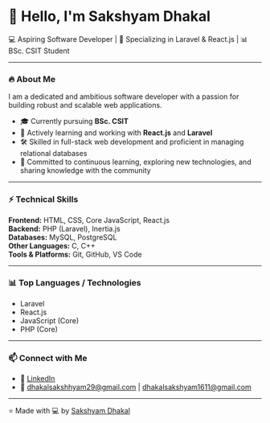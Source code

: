 # 👋 Hello, I'm Sakshyam Dhakal  

💻 Aspiring Software Developer | 🚀 Specializing in Laravel & React.js | 📊 BSc. CSIT Student  

---

### 🔥 About Me  
I am a dedicated and ambitious software developer with a passion for building robust and scalable web applications.  
- 🎓 Currently pursuing **BSc. CSIT**  
- 🌱 Actively learning and working with **React.js** and **Laravel**  
- 🛠️ Skilled in full-stack web development and proficient in managing relational databases  
- 📖 Committed to continuous learning, exploring new technologies, and sharing knowledge with the community  

---

### ⚡ Technical Skills  

**Frontend:** HTML, CSS, Core JavaScript, React.js  
**Backend:** PHP (Laravel), Inertia.js  
**Databases:** MySQL, PostgreSQL  
**Other Languages:** C, C++  
**Tools & Platforms:** Git, GitHub, VS Code  

---

### 📊 Top Languages / Technologies  
- Laravel  
- React.js  
- JavaScript (Core)  
- PHP (Core)  

---

### 📫 Connect with Me  
- 💼 [LinkedIn](https://www.linkedin.com/in/sakshyam-dhakal-0a1018384/)  
- 📧 dhakalsakshhyam29@gmail.com | dhakalsakshyam1611@gmail.com  

---

⭐️ Made with 💻 by [Sakshyam Dhakal](https://github.com/Sakshyamdhakal)  
